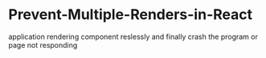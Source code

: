 # Prevent-Multiple-Renders-in-React
application rendering component reslessly and finally crash the program or page not responding
